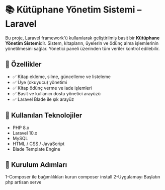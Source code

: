 # 📚 Kütüphane Yönetim Sistemi – Laravel

Bu proje, Laravel framework'ü kullanılarak geliştirilmiş basit bir **Kütüphane Yönetim Sistemi**dir. Sistem, kitapların, üyelerin ve ödünç alma işlemlerinin yönetilmesini sağlar. Yönetici paneli üzerinden tüm veriler kontrol edilebilir.

## 🎯 Özellikler

- ✅ Kitap ekleme, silme, güncelleme ve listeleme
- ✅ Üye (okuyucu) yönetimi
- ✅ Kitap ödünç verme ve iade işlemleri
- ✅ Basit ve kullanıcı dostu yönetici arayüzü
- ✅ Laravel Blade ile şık arayüz

## 🧰 Kullanılan Teknolojiler

- PHP 8.x
- Laravel 10.x
- MySQL
- HTML / CSS / JavaScript
- Blade Template Engine

## 🚀 Kurulum Adımları

1-Composer ile bağımlılıkları kurun
composer install
2-Uygulamayı Başlatın
 php artisan serve

